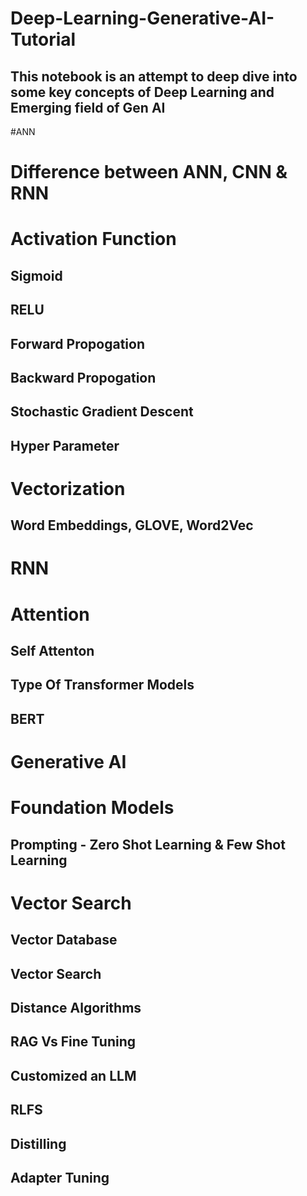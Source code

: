 # Deep-Learning-Generative-AI-Tutorial

## This notebook is an attempt to deep dive into some key concepts of Deep Learning and Emerging field of Gen AI
#ANN 
# Difference between ANN, CNN & RNN 
# Activation Function 
## Sigmoid 
## RELU 
## Forward Propogation 
## Backward Propogation 
## Stochastic Gradient Descent 
## Hyper Parameter 

# Vectorization 
## Word Embeddings, GLOVE, Word2Vec

# RNN 
# Attention 
## Self Attenton 
## Type Of Transformer Models 
## BERT 

# Generative AI 
# Foundation Models
## Prompting - Zero Shot Learning & Few Shot Learning

# Vector Search 
## Vector Database 
## Vector Search 
## Distance Algorithms 
## RAG Vs Fine Tuning 
## Customized an LLM 
## RLFS
## Distilling 
## Adapter Tuning 


